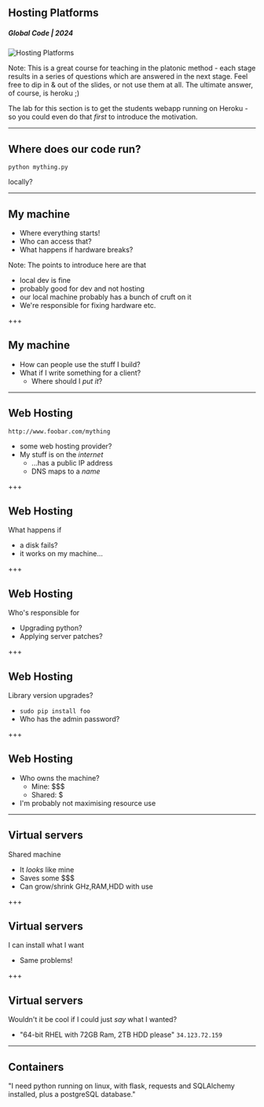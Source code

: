 ## Hosting Platforms
##### Global Code | 2024
![Hosting Platforms](/assets/img/heroku-733x258.png)

Note:
This is a great course for teaching in the platonic method - 
each stage results in a series of questions which are answered
in the next stage. Feel free to dip in & out of the slides, or
not use them at all. The ultimate answer, of course, is heroku ;)

The lab for this section is to get the students webapp running on
Heroku - so you could even do that *first* to introduce the motivation.

---
## Where does our code run?
```python mything.py```

locally?

---
## My machine
* Where everything starts!
* Who can access that?
* What happens if hardware breaks?

Note:
The points to introduce here are that
* local dev is fine
* probably good for dev and not hosting
* our local machine probably has a bunch of cruft on it
* We're responsible for fixing hardware etc.

+++
## My machine
* How can people use the stuff I build?
* What if I write something for a client?
  * Where should I *put it*?

---
## Web Hosting
```http://www.foobar.com/mything```
* some web hosting provider?
* My stuff is on the *internet*
  * ...has a public IP address
  * DNS maps to a *name*

+++
## Web Hosting
What happens if
* a disk fails?
* it works on my machine...

+++
## Web Hosting
Who's responsible for
* Upgrading python?
* Applying server patches?

+++
## Web Hosting
Library version upgrades?
* `sudo pip install foo`
* Who has the admin password?

+++
## Web Hosting
* Who owns the machine?
  * Mine: $$$
  * Shared: $
* I'm probably not maximising resource use

---
## Virtual servers
Shared machine
* It *looks* like mine
* Saves some $$$
* Can grow/shrink GHz,RAM,HDD with use

+++
## Virtual servers
I can install what I want
* Same problems!

+++
## Virtual servers
Wouldn't it be cool if I could just *say* what I wanted?
* "64-bit RHEL with 72GB Ram, 2TB HDD please"
```34.123.72.159```

---
## Containers
"I need python running on linux, with flask, requests and SQLAlchemy installed,
plus a postgreSQL database."
